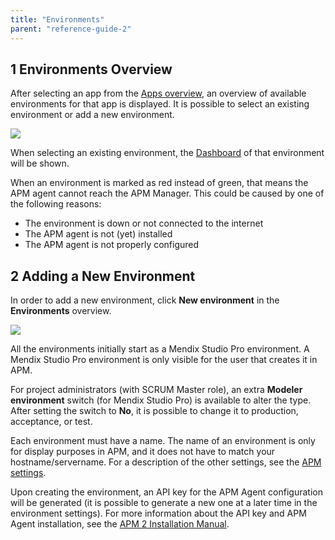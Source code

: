 ```yaml
---
title: "Environments"
parent: "reference-guide-2"
---
```


## 1 Environments Overview

After selecting an app from the [Apps overview](apps), an overview of available environments for that app is displayed. It is possible to select an existing environment or add a new environment.

![](attachments/environments.png)

When selecting an existing environment, the [Dashboard](dashboard) of that environment will be shown.

When an environment is marked as red instead of green, that means the APM agent cannot reach the APM Manager. This could be caused by one of the following reasons:

* The environment is down or not connected to the internet
* The APM agent is not (yet) installed
* The APM agent is not properly configured

## 2 Adding a New Environment

In order to add a new environment, click **New environment** in the **Environments** overview.

![](attachments/new_environment.png)

All the environments initially start as a Mendix Studio Pro environment. A Mendix Studio Pro environment is only visible for the user that creates it in APM.

For project administrators (with SCRUM Master role), an extra **Modeler environment** switch (for Mendix Studio Pro) is available to alter the type. After setting the switch to **No**, it is possible to change it to production, acceptance, or test.

Each environment must have a name. The name of an environment is only for display purposes in APM, and it does not have to match your hostname/servername.
For a description of the other settings, see the [APM settings](settings).

Upon creating the environment, an API key for the APM Agent configuration will be generated (it is possible to generate a new one at a later time in the environment settings). For more information about the API key and APM Agent installation, see the [APM 2 Installation Manual](../../installation-guide/ig-2/installation-2).
